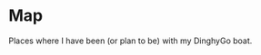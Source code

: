 # Map

Places where I have been (or plan to be) with my DinghyGo boat.


  <l-map ref="map" v-model:zoom="zoom" :center="[47.41322, -1.219482]">
    <l-tile-layer
      url="https://{s}.tile.openstreetmap.org/{z}/{x}/{y}.png"
      layer-type="base"
      name="OpenStreetMap"
    ></l-tile-layer>
  </l-map>


<script lang="ts">
import "leaflet/dist/leaflet.css";
import { LMap, LTileLayer, LMarker, LIcon } from "@vue-leaflet/vue-leaflet";

export default {
  Default: true,
  components: {
    LMap,
    LTileLayer,
    LMarker,
    LIcon,
  },
  data() {
      return {
        zoom: 8,
        iconWidth: 21,
        iconHeight: 42,
      };
    },
    computed: {
      iconUrl() {
        return `https://placekitten.com/${this.iconWidth}/${this.iconHeight}`;
      },
      iconSize(): L.PointExpression {
        return [this.iconWidth, this.iconHeight];
      },
    },
    methods: {
      changeIcon() {
        this.iconWidth += 1;
        if (this.iconWidth > this.iconHeight) {
          this.iconWidth = Math.floor(this.iconHeight / 2);
        }
      },
    },
  };
//Further here: https://github.com/vue-leaflet/vue-leaflet
</script>
